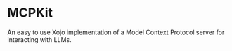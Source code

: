# MCPKit
An easy to use Xojo implementation of a Model Context Protocol server for interacting with LLMs.

